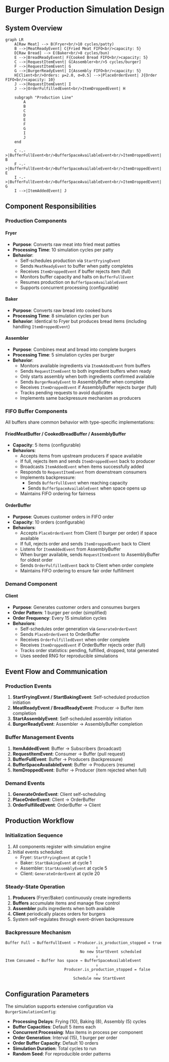# Burger Production Simulation Design

## System Overview

```mermaid
graph LR
    A[Raw Meat] --> B(Fryer<br/>10 cycles/patty)
    B -->|MeatReadyEvent| C{Fried Meat FIFO<br/>capacity: 5}
    D[Raw Bread] --> E(Baker<br/>8 cycles/bun)
    E -->|BreadReadyEvent| F{Cooked Bread FIFO<br/>capacity: 5}
    C -->|RequestItemEvent| G[Assembler<br/>5 cycles/burger]
    F -->|RequestItemEvent| G
    G -->|BurgerReadyEvent| I{Assembly FIFO<br/>capacity: 5}
    H[Client<br/>Orders: μ=2.0, σ=0.5] -->|PlaceOrderEvent| J{Order FIFO<br/>capacity: 10}
    J -->|RequestItemEvent| I
    J -->|OrderFulfilledEvent<br/>ItemDroppedEvent| H

    subgraph "Production Line"
        A
        B
        C
        D
        E
        F
        G
        I
        J
    end

    C -.->|BufferFullEvent<br/>BufferSpaceAvailableEvent<br/>ItemDroppedEvent| B
    F -.->|BufferFullEvent<br/>BufferSpaceAvailableEvent<br/>ItemDroppedEvent| E
    I -.->|BufferFullEvent<br/>BufferSpaceAvailableEvent<br/>ItemDroppedEvent| G
    I -->|ItemAddedEvent| J
```

## Component Responsibilities

### Production Components

#### Fryer
- **Purpose**: Converts raw meat into fried meat patties
- **Processing Time**: 10 simulation cycles per patty
- **Behavior**:
  - Self-schedules production via `StartFryingEvent`
  - Sends `MeatReadyEvent` to buffer when patty completes
  - Receives `ItemDroppedEvent` if buffer rejects item (full)
  - Monitors buffer capacity and halts on `BufferFullEvent`
  - Resumes production on `BufferSpaceAvailableEvent`
  - Supports concurrent processing (configurable)

#### Baker
- **Purpose**: Converts raw bread into cooked buns
- **Processing Time**: 8 simulation cycles per bun
- **Behavior**: Identical to Fryer but produces bread items (including handling `ItemDroppedEvent`)

#### Assembler
- **Purpose**: Combines meat and bread into complete burgers
- **Processing Time**: 5 simulation cycles per burger
- **Behavior**:
  - Monitors available ingredients via `ItemAddedEvent` from buffers
  - Sends `RequestItemEvent` to both ingredient buffers when ready
  - Only starts assembly when both ingredients confirmed available
  - Sends `BurgerReadyEvent` to AssemblyBuffer when complete
  - Receives `ItemDroppedEvent` if AssemblyBuffer rejects burger (full)
  - Tracks pending requests to avoid duplicates
  - Implements same backpressure mechanism as producers

### FIFO Buffer Components

All buffers share common behavior with type-specific implementations:

#### FriedMeatBuffer / CookedBreadBuffer / AssemblyBuffer
- **Capacity**: 5 items (configurable)
- **Behaviors**:
  - Accepts items from upstream producers if space available
  - If full, rejects item and sends `ItemDroppedEvent` back to producer
  - Broadcasts `ItemAddedEvent` when items successfully added
  - Responds to `RequestItemEvent` from downstream consumers
  - Implements backpressure:
    - Sends `BufferFullEvent` when reaching capacity
    - Sends `BufferSpaceAvailableEvent` when space opens up
  - Maintains FIFO ordering for fairness

#### OrderBuffer
- **Purpose**: Queues customer orders in FIFO order
- **Capacity**: 10 orders (configurable)
- **Behaviors**:
  - Accepts `PlaceOrderEvent` from Client (1 burger per order) if space available
  - If full, rejects order and sends `ItemDroppedEvent` back to Client
  - Listens for `ItemAddedEvent` from AssemblyBuffer
  - When burger available, sends `RequestItemEvent` to AssemblyBuffer for oldest order
  - Sends `OrderFulfilledEvent` back to Client when order complete
  - Maintains FIFO ordering to ensure fair order fulfillment

### Demand Component

#### Client
- **Purpose**: Generates customer orders and consumes burgers
- **Order Pattern**: 1 burger per order (simplified)
- **Order Frequency**: Every 15 simulation cycles
- **Behaviors**:
  - Self-schedules order generation via `GenerateOrderEvent`
  - Sends `PlaceOrderEvent` to OrderBuffer
  - Receives `OrderFulfilledEvent` when order complete
  - Receives `ItemDroppedEvent` if OrderBuffer rejects order (full)
  - Tracks order statistics: pending, fulfilled, dropped, total generated
  - Uses seeded RNG for reproducible simulations

## Event Flow and Communication

### Production Events
1. **StartFryingEvent / StartBakingEvent**: Self-scheduled production initiation
2. **MeatReadyEvent / BreadReadyEvent**: Producer → Buffer item completion
3. **StartAssemblyEvent**: Self-scheduled assembly initiation
4. **BurgerReadyEvent**: Assembler → AssemblyBuffer completion

### Buffer Management Events
1. **ItemAddedEvent**: Buffer → Subscribers (broadcast)
2. **RequestItemEvent**: Consumer → Buffer (pull request)
3. **BufferFullEvent**: Buffer → Producers (backpressure)
4. **BufferSpaceAvailableEvent**: Buffer → Producers (resume)
5. **ItemDroppedEvent**: Buffer → Producer (item rejected when full)

### Demand Events
1. **GenerateOrderEvent**: Client self-scheduling
2. **PlaceOrderEvent**: Client → OrderBuffer
3. **OrderFulfilledEvent**: OrderBuffer → Client

## Production Workflow

### Initialization Sequence
1. All components register with simulation engine
2. Initial events scheduled:
   - Fryer: `StartFryingEvent` at cycle 1
   - Baker: `StartBakingEvent` at cycle 1
   - Assembler: `StartAssemblyEvent` at cycle 5
   - Client: `GenerateOrderEvent` at cycle 20

### Steady-State Operation
1. **Producers** (Fryer/Baker) continuously create ingredients
2. **Buffers** accumulate items and manage flow control
3. **Assembler** pulls ingredients when both available
4. **Client** periodically places orders for burgers
5. System self-regulates through event-driven backpressure

### Backpressure Mechanism
```
Buffer Full → BufferFullEvent → Producer.is_production_stopped = true
                                        ↓
                                 No new StartEvent scheduled
                                        ↓
Item Consumed → Buffer has space → BufferSpaceAvailableEvent
                                        ↓
                          Producer.is_production_stopped = false
                                        ↓
                              Schedule new StartEvent
```

## Configuration Parameters

The simulation supports extensive configuration via `BurgerSimulationConfig`:
- **Processing Delays**: Frying (10), Baking (8), Assembly (5) cycles
- **Buffer Capacities**: Default 5 items each
- **Concurrent Processing**: Max items in process per component
- **Order Generation**: Interval (15), 1 burger per order
- **Order Buffer Capacity**: Default 10 orders
- **Simulation Duration**: Total cycles to run
- **Random Seed**: For reproducible order patterns